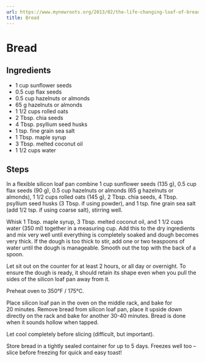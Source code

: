 ```yaml
---
url: https://www.mynewroots.org/2013/02/the-life-changing-loaf-of-bread/
title: Bread
---
```


# Bread


## Ingredients

- 1&nbsp;cup sunflower seeds
- 0.5&nbsp;cup flax seeds
- 0.5&nbsp;cup hazelnuts or almonds
- 65&nbsp;g hazelnuts or almonds
- 1 1/2&nbsp;cups rolled oats
- 2&nbsp;Tbsp. chia seeds
- 4&nbsp;Tbsp. psyllium seed husks
- 1&nbsp;tsp. fine grain sea salt
- 1&nbsp;Tbsp. maple syrup
- 3&nbsp;Tbsp. melted coconut oil
- 1 1/2&nbsp;cups water


## Steps

In a flexible silicon loaf pan combine 1&nbsp;cup sunflower seeds (135 g), 0.5&nbsp;cup flax seeds (90 g), 0.5&nbsp;cup hazelnuts or almonds (65&nbsp;g hazelnuts or almonds), 1 1/2&nbsp;cups rolled oats (145 g), 2&nbsp;Tbsp. chia seeds, 4&nbsp;Tbsp. psyllium seed husks (3 Tbsp. if using powder), and 1&nbsp;tsp. fine grain sea salt (add 1/2 tsp. if using coarse salt), stirring well.

Whisk 1&nbsp;Tbsp. maple syrup, 3&nbsp;Tbsp. melted coconut oil, and 1 1/2&nbsp;cups water (350 ml) together in a measuring cup. Add this to the dry ingredients and mix very well until everything is completely soaked and dough becomes very thick. If the dough is too thick to stir, add one or two teaspoons of water until the dough is manageable. Smooth out the top with the back of a spoon.

Let sit out on the counter for at least 2&nbsp;hours, or all day or overnight. To ensure the dough is ready, it should retain its shape even when you pull the sides of the silicon loaf pan away from it.

Preheat oven to 350°F / 175°C.

Place silicon loaf pan in the oven on the middle rack, and bake for 20&nbsp;minutes. Remove bread from silicon loaf pan, place it upside down directly on the rack and bake for another 30-40&nbsp;minutes. Bread is done when it sounds hollow when tapped.

Let cool completely before slicing (difficult, but important).

Store bread in a tightly sealed container for up to 5&nbsp;days. Freezes well too – slice before freezing for quick and easy toast!

